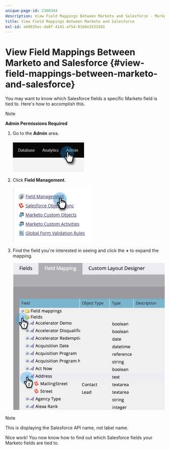 ```yaml
---
unique-page-id: 2360344
description: View Field Mappings Between Marketo and Salesforce - Marketo Docs - Product Documentation
title: View Field Mappings Between Marketo and Salesforce
exl-id: a60835ec-da8f-4141-af54-0160e2531581
---
```

# View Field Mappings Between Marketo and Salesforce {#view-field-mappings-between-marketo-and-salesforce}

You may want to know which Salesforce fields a specific Marketo field is tied to. Here's how to accomplish this.

>[!NOTE]
>
>**Admin Permissions Required**

1. Go to the **Admin** area.

   ![](assets/view-field-mappings-between-marketo-and-salesforce-1.png)

1. Click **Field Management**.

   ![](assets/view-field-mappings-between-marketo-and-salesforce-2.png)

1. Find the field you're interested in seeing and click the **+** to expand the mapping.

   ![](assets/view-field-mappings-between-marketo-and-salesforce-3.png)

>[!NOTE]
>
>This is displaying the Salesforce API name, not label name.

Nice work! You now know how to find out which Salesforce fields your Marketo fields are tied to.
